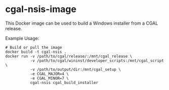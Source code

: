 cgal-nsis-image
===============

This Docker image can be used to build a Windows installer from a CGAL release.

Example Usage:

    # Build or pull the image
    docker build -t cgal-nsis .
    docker run -v /path/to/cgal/release/:/mnt/cgal_release \
               -v /path/to/cgal/wininst/developer_scripts:/mnt/cgal_script  \
               -v /path/to/output/dir:/mnt/cgal_setup \
               -e CGAL_MAJOR=4 \
               -e CGAL_MINOR=7 \
               cgal-nsis cgal_build_installer

